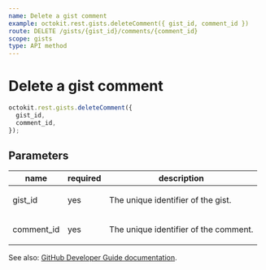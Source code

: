 ```yaml
---
name: Delete a gist comment
example: octokit.rest.gists.deleteComment({ gist_id, comment_id })
route: DELETE /gists/{gist_id}/comments/{comment_id}
scope: gists
type: API method
---
```


# Delete a gist comment

```js
octokit.rest.gists.deleteComment({
  gist_id,
  comment_id,
});
```

## Parameters

<table>
  <thead>
    <tr>
      <th>name</th>
      <th>required</th>
      <th>description</th>
    </tr>
  </thead>
  <tbody>
    <tr><td>gist_id</td><td>yes</td><td>

The unique identifier of the gist.

</td></tr>
<tr><td>comment_id</td><td>yes</td><td>

The unique identifier of the comment.

</td></tr>
  </tbody>
</table>

See also: [GitHub Developer Guide documentation](https://docs.github.com/enterprise-cloud@latest//rest/reference/gists#delete-a-gist-comment).

